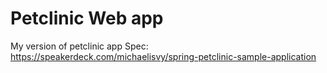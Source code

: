 # Petclinic Web app

My version of petclinic app 
Spec: https://speakerdeck.com/michaelisvy/spring-petclinic-sample-application
